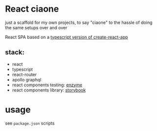 # React ciaone

just a scaffold for my own projects, to say "ciaone" to the hassle of doing the same setups over and over

React SPA based on a [typescript version of create-react-app](https://github.com/wmonk/create-react-app-typescript/)

## stack:

* react
* typescript
* react-router
* apollo graphql
* react components testing: [enzyme](https://github.com/airbnb/enzyme)
* react components library: [storybook](https://storybook.js.org/)

# usage

see `package.json` scripts
